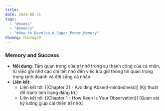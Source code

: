 ```yaml
---
title: 
date: 2024-08-31
tags:
  - "#books"
  - "#memory"
  - "#How_to_Develop_A_Super_Power_Memory"
Chương: Chương20
---
```

### Memory and Success

- **Nội dung**: Tầm quan trọng của trí nhớ trong sự thành công của cá nhân, từ việc ghi nhớ các chi tiết nhỏ đến việc lưu giữ thông tin quan trọng trong kinh doanh và đời sống cá nhân.
- **Liên kết**:
    - Liên kết tới: [[Chapter 21 - Avoiding Absent-mindedness]] (Kỹ thuật để tránh tình trạng đãng trí.)
    - Liên kết tới: [[Chapter 1 - How Keen Is Your Observation]] (Quan sát kỹ lưỡng giúp cải thiện trí nhớ.)